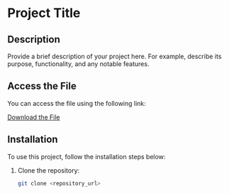 # Project Title

## Description

Provide a brief description of your project here. For example, describe its purpose, functionality, and any notable features.

## Access the File

You can access the file using the following link:

[Download the File](https://drive.google.com/file/d/1Q8DwjPlIaD1S5snh4hNINLt0NdHlYhd0/view?usp=sharing)

## Installation

To use this project, follow the installation steps below:

1. Clone the repository:
   ```bash
   git clone <repository_url>

